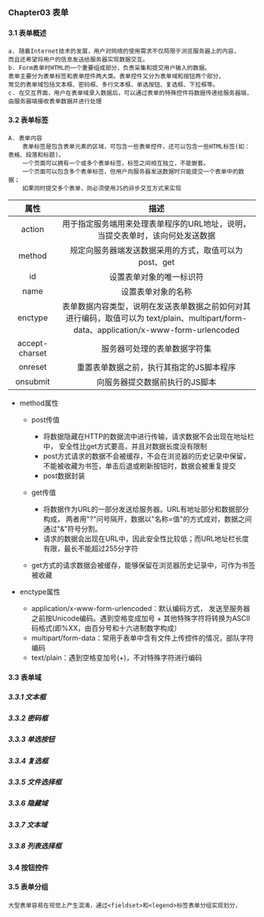 ### Chapter03 表单
#### 3.1 表单概述
	a. 随着Internet技术的发展，用户对网络的使用需求不仅局限于浏览服务器上的内容，
    而且还希望将用户的信息发送给服务器实现数据交互。
	b. Form表单时HTML的一个重要组成部分，负责采集和提交用户输入的数据。
    表单主要分为表单标签和表单控件两大类。表单控件又分为表单域和按钮两个部分，
    常见的表单域包括文本框、密码框、多行文本框、单选按钮、复选框、下拉框等。
    c. 在交互界面，用户在表单域录入数据后，可以通过表单的特殊控件将数据传递给服务器端，
    由服务器端接收表单数据并进行处理

#### 3.2 表单标签
	A. 表单内容
        表单标签是包含表单元素的区域，可包含一些表单控件，还可以包含一些HTML标签(如：表格、段落和标题)。
        一个页面可以拥有一个或多个表单标签，标签之间相互独立，不能嵌套。
        一个页面可以包含多个表单标签，但用户向服务器发送数据时只能提交一个表单中的数据；
        如果同时提交多个表单，则必须使用JS的异步交互方式来实现

属性|描述
:------:|:------:|
action|用于指定服务端用来处理表单程序的URL地址，说明，当提交表单时，该向何处发送数据
method|规定向服务器端发送数据采用的方式，取值可以为post、get
id|设置表单对象的唯一标识符
name|设置表单对象的名称
enctype|表单数据内容类型，说明在发送表单数据之前如何对其进行编码，取值可以为 text/plain、multipart/form-data、application/x-www-form-urlencoded
accept-charset|服务器可处理的表单数据字符集
onreset|重置表单数据之前，执行其指定的JS脚本程序
onsubmit|向服务器提交数据前执行的JS脚本

* method属性
    * post传值
        * 将数据隐藏在HTTP的数据流中进行传输，请求数据不会出现在地址栏中，
        安全性比get方式要高，并且对数据长度没有限制
		* post方式请求的数据不会被缓存，不会在浏览器的历史记录中保留，
        不能被收藏为书签，单击后退或刷新按钮时，数据会被重复提交
		* post数据封装
				
	* get传值
	    * 将数据作为URL的一部分发送给服务器。URL有地址部分和数据部分构成，
        两者用"?"问号隔开，数据以"名称=值"的方式成对，数据之间通过"&"符号分割。
		* 请求的数据会出现在URL中，因此安全性比较低；而URL地址栏长度有限，最长不能超过255分字符
    * get方式的请求数据会被缓存，能够保留在浏览器历史记录中，可作为书签被收藏

* enctype属性
    * application/x-www-form-urlencoded：默认编码方式，
    发送至服务器之前按Unicode编码。遇到空格变成加号 +
    其他特殊字符将转换为ASCII码格式(即%XX，由百分号和十六进制数字构成）
    * multipart/form-data：常用于表单中含有文件上传控件的情况，部队字符编码
    * text/plain：遇到空格变加号(+)，不对特殊字符进行编码

#### 3.3 表单域
##### 3.3.1 文本框
##### 3.3.2 密码框
##### 3.3.3 单选按钮
##### 3.3.4 复选框
##### 3.3.5 文件选择框
##### 3.3.6 隐藏域
##### 3.3.7 文本域
##### 3.3.8 列表选择框

#### 3.4 按钮控件
#### 3.5 表单分组
    大型表单容易在视觉上产生混淆，通过<fieldset>和<legend>标签表单分组实现划分，
